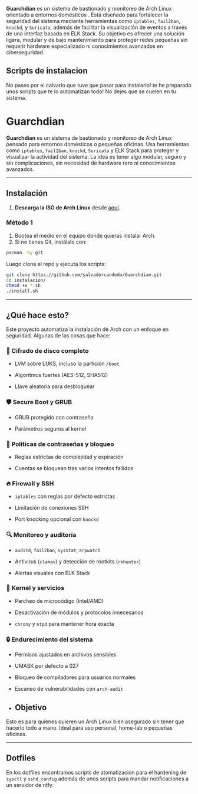 
**Guarchdian** es un sistema de bastionado y monitoreo de Arch Linux orientado a entornos domésticos . Está diseñado para fortalecer la seguridad del sistema mediante herramientas como `iptables`, `fail2ban`, `knockd`, y `Suricata`, además de facilitar la visualización de eventos a través de una interfaz basada en ELK Stack. Su objetivo es ofrecer una solución ligera, modular y de bajo mantenimiento para proteger redes pequeñas sin requerir hardware especializado ni conocimientos avanzados en ciberseguridad.

## Scripts de instalacion

No pases por el calvario que tuve que pasar para instalarlo! te he preparado unos scripts que te lo automatizan todo! No dejes que se cuelen en tu sistema.

# Guarchdian

**Guarchdian** es un sistema de bastionado y monitoreo de Arch Linux pensado para entornos domésticos o pequeñas oficinas. Usa herramientas como `iptables`, `fail2ban`, `knockd`, `Suricata` y ELK Stack para proteger y visualizar la actividad del sistema. La idea es tener algo modular, seguro y sin complicaciones, sin necesidad de hardware raro ni conocimientos avanzados.

---

## Instalación

1. **Descarga la ISO de Arch Linux** desde [aquí](https://archlinux.org/download/).

### Método 1

1. Bootea el medio en el equipo donde quieras instalar Arch.
2. Si no tienes Git, instálalo con:

```bash
pacman -Sy git
```


Luego clona el repo y ejecuta los scripts:
```bash
git clone https://github.com/salvadorcandedo/Guarchdian.git
cd instalacion/
chmod +x *.sh
./install.sh
```
---

## ¿Qué hace esto?

Este proyecto automatiza la instalación de Arch con un enfoque en seguridad. Algunas de las cosas que hace:

### 🔐 Cifrado de disco completo

- LVM sobre LUKS, incluso la partición `/boot`
    
- Algoritmos fuertes (AES-512, SHA512)
    
- Llave aleatoria para desbloquear
    

### 🛡️ Secure Boot y GRUB

- GRUB protegido con contraseña
    
- Parámetros seguros al kernel
    

### 🧱 Políticas de contraseñas y bloqueo

- Reglas estrictas de complejidad y expiración
    
- Cuentas se bloquean tras varios intentos fallidos
    

### 🔥 Firewall y SSH

- `iptables` con reglas por defecto estrictas
    
- Limitación de conexiones SSH
    
- Port knocking opcional con `knockd`
    

### 🔍 Monitoreo y auditoría

- `auditd`, `fail2ban`, `sysstat`, `arpwatch`
    
- Antivirus (`clamav`) y detección de rootkits (`rkhunter`)
    
- Alertas visuales con ELK Stack
    

### 🧬 Kernel y servicios

- Parcheo de microcódigo (Intel/AMD)
    
- Desactivación de módulos y protocolos innecesarios
    
- `chrony` y `ntpd` para mantener hora exacta
    

### 🔒 Endurecimiento del sistema

- Permisos ajustados en archivos sensibles
    
- UMASK por defecto a 027
    
- Bloqueo de compiladores para usuarios normales
    
- Escaneo de vulnerabilidades con `arch-audit`

- ## Objetivo

Esto es para quienes quieren un Arch Linux bien asegurado sin tener que hacerlo todo a mano. Ideal para uso personal, home-lab o pequeñas oficinas.
    

---


## Dotfiles

En los dotfiles encontramos scripts de atomatizacion para el hardening de `sysctl` y `sshd_config` además de unos scripts para mandar notificaciones a un servidor de ntfy.
